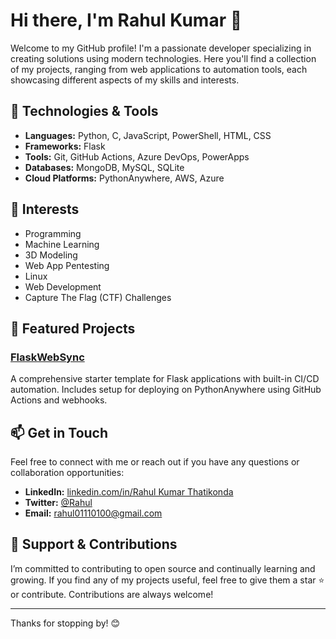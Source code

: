 # Hi there, I'm Rahul Kumar 👋

Welcome to my GitHub profile! I'm a passionate developer specializing in creating solutions using modern technologies. Here   you'll find a collection of my projects, ranging from web applications to automation tools, each showcasing different aspects of my skills and interests.

## 🔧 Technologies & Tools

- **Languages:** Python, C, JavaScript, PowerShell, HTML, CSS
- **Frameworks:** Flask
- **Tools:** Git, GitHub Actions, Azure DevOps, PowerApps
- **Databases:** MongoDB, MySQL, SQLite
- **Cloud Platforms:** PythonAnywhere, AWS, Azure

## 👀 Interests

- Programming
- Machine Learning
- 3D Modeling
- Web App Pentesting
- Linux
- Web Development
- Capture The Flag (CTF) Challenges

## 🚀 Featured Projects

### [FlaskWebSync](https://github.com/Rahulkumar010/FlaskWebSync)
A comprehensive starter template for Flask applications with built-in CI/CD automation. Includes setup for deploying on PythonAnywhere using GitHub Actions and webhooks.

## 📫 Get in Touch

Feel free to connect with me or reach out if you have any questions or collaboration opportunities:

- **LinkedIn:** [linkedin.com/in/Rahul Kumar Thatikonda](https://www.linkedin.com/in/rahul-kumar-thatikonda-9a08ab21a)
- **Twitter:** [@Rahul](https://twitter.com/Rahul__root?t=JDMAIbDW3XlWJy0w9ILZzQ&s=09)
- **Email:** [rahul01110100@gmail.com](mailto:rahul01110100@gmail.com)

## 🌟 Support & Contributions

I’m committed to contributing to open source and continually learning and growing. If you find any of my projects useful, feel free to give them a star ⭐ or contribute. Contributions are always welcome!


---

Thanks for stopping by! 😊
